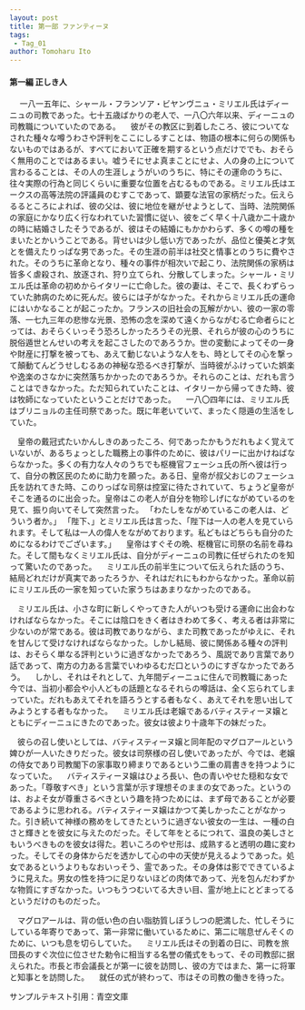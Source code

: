 ```yaml
---
layout: post
title: 第一部 ファンティーヌ
tags:
 - Tag_01
author: Tomoharu Ito
---
```


#### 第一編  正しき人  

　  一八一五年に、シャール・フランソア・ビヤンヴニュ・ミリエル氏はディーニュの司教であった。七十五歳ばかりの老人で、一八〇六年以来、ディーニュの司教職についていたのである。
　彼がその教区に到着したころ、彼についてなされた種々な噂うわさや評判をここにしるすことは、物語の根本に何らの関係もないものではあるが、すべてにおいて正確を期するという点だけででも、おそらく無用のことではあるまい。嘘うそにせよ真まことにせよ、人の身の上について言わるることは、その人の生涯しょうがいのうちに、特にその運命のうちに、往々実際の行為と同じくらいに重要な位置を占むるものである。ミリエル氏はエークスの高等法院の評議員のむすこであって、顕要な法官の家柄だった。伝えらるるところによれば、彼の父は、彼に地位を継がせようとして、当時、法院関係の家庭にかなり広く行なわれていた習慣に従い、彼をごく早く十八歳か二十歳かの時に結婚さしたそうであるが、彼はその結婚にもかかわらず、多くの噂の種をまいたとかいうことである。背せいは少し低い方であったが、品位と優美と才気とを備えたりっぱな男であった。その生涯の前半は社交と情事とのうちに費やされた。そのうちに革命となり、種々の事件が相次いで起こり、法院関係の家柄は皆多く虐殺され、放逐され、狩り立てられ、分散してしまった。シャール・ミリエル氏は革命の初めからイタリーに亡命した。彼の妻は、そこで、長くわずらっていた肺病のために死んだ。彼らには子がなかった。それからミリエル氏の運命にはいかなることが起こったか。フランスの旧社会の瓦解がかい、彼の一家の零落、一七九三年の悲惨な光景、恐怖の念を深めて遠くからながむる亡命者らにとっては、おそらくいっそう恐ろしかったろうその光景、それらが彼の心のうちに脱俗遁世とんせいの考えを起こさしたのであろうか。世の変動によってその一身や財産に打撃を被っても、あえて動じないような人をも、時としてその心を撃って顛動てんどうせしむるあの神秘な恐るべき打撃が、当時彼がふけっていた娯楽や逸楽のさなかに突然落ちかかったのであろうか。それらのことは、だれも言うことはできなかった。ただ知られていたことは、イタリーから帰ってきた時、彼は牧師になっていたということだけであった。
　一八〇四年には、ミリエル氏はブリニョルの主任司祭であった。既に年老いていて、まったく隠遁の生活をしていた。  

　皇帝の戴冠式たいかんしきのあったころ、何であったかもうだれもよく覚えていないが、あるちょっとした職務上の事件のために、彼はパリーに出かけねばならなかった。多くの有力な人々のうちでも枢機官フェーシュ氏の所へ彼は行って、自分の教区民のために助力を願った。ある日、皇帝が叔父おじのフェーシュ氏を訪れてきた時、このりっぱな司祭は控室に待たされていて、ちょうど皇帝がそこを通るのに出会った。皇帝はこの老人が自分を物珍しげにながめているのを見て、振り向いてそして突然言った。
「わたしをながめているこの老人は、どういう者か。」
「陛下、」とミリエル氏は言った、「陛下は一人の老人を見ていられます。そして私は一人の偉人をながめております。私どもはどちらも自分のためになるわけでございます。」
　皇帝はすぐその晩、枢機官に司祭の名前を尋ねた。そして間もなくミリエル氏は、自分がディーニュの司教に任ぜられたのを知って驚いたのであった。
　ミリエル氏の前半生について伝えられた話のうち、結局どれだけが真実であったろうか、それはだれにもわからなかった。革命以前にミリエル氏の一家を知っていた家うちはあまりなかったのである。  

　ミリエル氏は、小さな町に新しくやってきた人がいつも受ける運命に出会わなければならなかった。そこには陰口をきく者はきわめて多く、考える者は非常に少ないのが常である。彼は司教でありながら、また司教であったがゆえに、それを甘んじて受けなければならなかった。しかし結局、彼に関係ある種々の評判は、おそらく単なる評判というに過ぎなかったであろう、風説であり言葉であり話であって、南方の力ある言葉でいわゆるむだ口というのにすぎなかったであろう。
　しかし、それはそれとして、九年間ディーニュに住んで司教職にあった今では、当初小都会や小人どもの話題となるそれらの噂話は、全く忘られてしまっていた。だれもあえてそれを語ろうとする者もなく、あえてそれを思い出してみようとする者もなかった。
　ミリエル氏は老嬢であるバティスティーヌ嬢とともにディーニュにきたのであった。彼女は彼より十歳年下の妹だった。  

　彼らの召し使いとしては、バティスティーヌ嬢と同年配のマグロアールという婢ひが一人いたきりだった。彼女は司祭様の召し使いであったが、今では、老嬢の侍女であり司教閣下の家事取り締まりであるという二重の肩書きを持つようになっていた。
　バティスティーヌ嬢はひょろ長い、色の青いやせた穏和な女であった。「尊敬すべき」という言葉が示す理想そのままの女であった。というのは、およそ女が尊重さるべきという趣を持つためには、まず母であることが必要であるように思われる。バティスティーヌ嬢はかつて美しかったことがなかった。引き続いて神様の務めをしてきたというに過ぎない彼女の一生は、一種の白さと輝きとを彼女に与えたのだった。そして年をとるにつれて、温良の美しさともいうべきものを彼女は得た。若いころのやせ形は、成熟すると透明の趣に変わった。そしてその身体からだを透かして心の中の天使が見えるようであった。処女であるというよりもなおいっそう、霊であった。その身体は影でできているように見えた。男女の性を持つに足りないほどの肉体であって、光を包んだわずかな物質にすぎなかった。いつもうつむいてる大きい目、霊が地上にとどまってるというだけのものだった。  

　マグロアールは、背の低い色の白い脂肪質しぼうしつの肥満した、忙しそうにしている年寄りであって、第一非常に働いているために、第二に喘息ぜんそくのために、いつも息を切らしていた。
　ミリエル氏はその到着の日に、司教を旅団長のすぐ次位に位させた勅令に相当する名誉の儀式をもって、その司教邸に据えられた。市長と市会議長とが第一に彼を訪問し、彼の方ではまた、第一に将軍と知事とを訪問した。
　就任の式が終わって、市はその司教の働きを待った。  

サンプルテキスト引用：青空文庫

